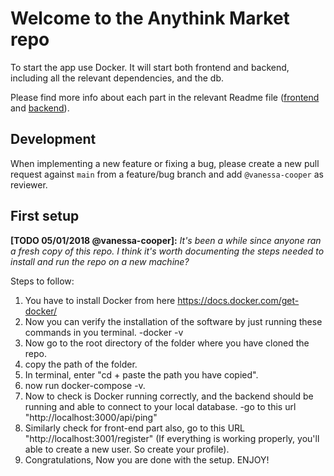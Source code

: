 # Welcome to the Anythink Market repo

To start the app use Docker. It will start both frontend and backend, including all the relevant dependencies, and the db.

Please find more info about each part in the relevant Readme file ([frontend](frontend/readme.md) and [backend](backend/README.md)).

## Development

When implementing a new feature or fixing a bug, please create a new pull request against `main` from a feature/bug branch and add `@vanessa-cooper` as reviewer.

## First setup

**[TODO 05/01/2018 @vanessa-cooper]:** _It's been a while since anyone ran a fresh copy of this repo. I think it's worth documenting the steps needed to install and run the repo on a new machine?_

Steps to follow:
1) You have to install Docker from here https://docs.docker.com/get-docker/
2) Now you can verify the installation of the software by just running these commands in you terminal.
    -docker -v
3) Now go to the root directory of the folder where you have cloned the repo.
4) copy the path of the folder.
5) In terminal, enter "cd + paste the path you have copied".
6) now run docker-compose -v.
7) Now to check is Docker running correctly, and the backend should be running and able to connect to your local database.
    -go to this url "http://localhost:3000/api/ping"
8) Similarly check for front-end part also, go to this URL "http://localhost:3001/register"
    (If everything is working properly, you'll able to create a new user. So create your profile).
9) Congratulations, Now you are done with the setup. ENJOY!